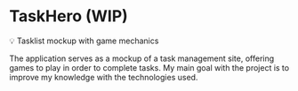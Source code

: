 # TaskHero (WIP)

<aside>
💡 Tasklist mockup with game mechanics
</aside>

The application serves as a mockup of a task management site, offering games to play in order to complete tasks. My main goal with the project is to improve my knowledge with the technologies used.

